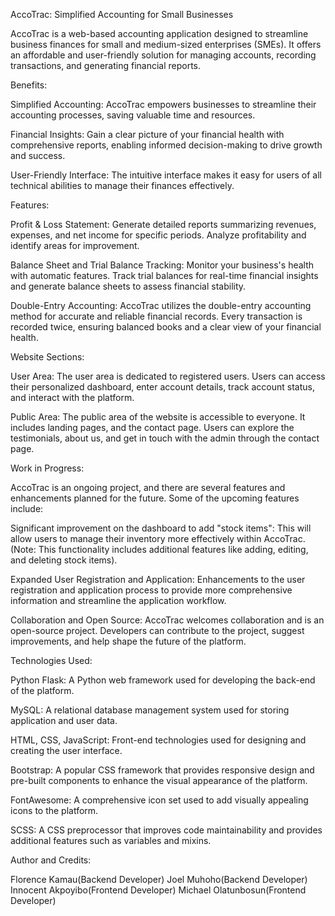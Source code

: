 AccoTrac: Simplified Accounting for Small Businesses

AccoTrac is a web-based accounting application designed to streamline business finances for small and medium-sized enterprises (SMEs). It offers an affordable and user-friendly solution for managing accounts, recording transactions, and generating financial reports.

Benefits:

Simplified Accounting: AccoTrac empowers businesses to streamline their accounting processes, saving valuable time and resources.

Financial Insights: Gain a clear picture of your financial health with comprehensive reports, enabling informed decision-making to drive growth and success.

User-Friendly Interface: The intuitive interface makes it easy for users of all technical abilities to manage their finances effectively.

Features:

Profit & Loss Statement: Generate detailed reports summarizing revenues, expenses, and net income for specific periods. Analyze profitability and identify areas for improvement.

Balance Sheet and Trial Balance Tracking: Monitor your business's health with automatic features. Track trial balances for real-time financial insights and generate balance sheets to assess financial stability.

Double-Entry Accounting: AccoTrac utilizes the double-entry accounting method for accurate and reliable financial records. Every transaction is recorded twice, ensuring balanced books and a clear view of your financial health.

Website Sections:

User Area: The user area is dedicated to registered users. Users can access their personalized dashboard, enter account details, track account status, and interact with the platform.

Public Area: The public area of the website is accessible to everyone. It includes landing pages, and the contact page. Users can explore the testimonials, about us, and get in touch with the admin through the contact page.

Work in Progress:

AccoTrac is an ongoing project, and there are several features and enhancements planned for the future. Some of the upcoming features include:

Significant improvement on the dashboard to add "stock items": This will allow users to manage their inventory more effectively within AccoTrac. (Note: This functionality includes additional features like adding, editing, and deleting stock items).

Expanded User Registration and Application: Enhancements to the user registration and application process to provide more comprehensive information and streamline the application workflow.

Collaboration and Open Source: AccoTrac welcomes collaboration and is an open-source project. Developers can contribute to the project, suggest improvements, and help shape the future of the platform.

Technologies Used:

Python Flask: A Python web framework used for developing the back-end of the platform.

MySQL: A relational database management system used for storing application and user data.

HTML, CSS, JavaScript: Front-end technologies used for designing and creating the user interface.

Bootstrap: A popular CSS framework that provides responsive design and pre-built components to enhance the visual appearance of the platform.

FontAwesome: A comprehensive icon set used to add visually appealing icons to the platform.

SCSS: A CSS preprocessor that improves code maintainability and provides additional features such as variables and mixins.

Author and Credits:

Florence Kamau(Backend Developer)
Joel Muhoho(Backend Developer)
Innocent Akpoyibo(Frontend Developer)
Michael Olatunbosun(Frontend Developer)
